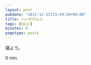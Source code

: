 ```yaml
---
layout: post
pubdate: "2012-12-21T23:59:59+09:00"
title: いいかげんに
tags: [misc]
minutes: 0
pagetype: posts
---
```

寝よう。

0 min.
